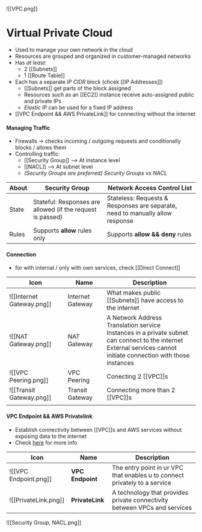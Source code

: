 ![[VPC.png]]
# Virtual Private Cloud
- Used to manage your own network in the cloud
- Resources are grouped and organized in customer-managed networks
- Has *at least*:
	- 2 [[Subnets]]
	- 1 [[Route Table]]
- Each has a separate *IP CIDR* block (chcek [[IP Addresses]])
	- [[Subnets]] get parts of the block assigned
	- Resources such as an [[EC2]] instance receive auto-assigned public and private IPs
	- *Elastic IP* can be used for a fixed IP address
- [[VPC Endpoint && AWS PrivateLink]] for connecting without the internet

#### Managing Traffic
- Firewalls -> checks incoming / outgoing requests and conditionally blocks / allows them
- Controlling traffic:
	- [[Security Group]] --> At instance level
	- [[NACL]] --> At subnet level
	- *(Security Groups are preferred)*
*Security Groups vs NACL*

| About        | Security Group | Network Access Control List |
| ------------ | ---------------------------------------------------------- | ----------------------------------------------------------------------------- |
| State        | Stateful: Responses are allowed (if the request is passed) | Stateless: Requests & Responses are separate, need to manually allow response |
| Rules        | Supports **allow** rules only                              | Supports **allow && deny** rules                                              |

#### Connection
- for with internal / only with own services, check [[Direct Connect]]

| Icon                      | Name             | Description                                                                                                                                                                 |
| ------------------------- | ---------------- | --------------------------------------------------------------------------------------------------------------------------------------------------------------------------- |
| ![[Internet Gateway.png]] | Internet Gateway | What makes public [[Subnets]] have access to the internet                                                                                                                   |
| ![[NAT Gateway.png]]      | NAT Gateway      | A Network Address Translation service <br> Instances in a private subnet can connect to the internet <br> External services cannot initiate connection with those instances |
| ![[VPC Peering.png]]      | VPC Peering      | Conecting 2 [[VPC]]s                                                                                                                                                        |
| ![[Transit Gateway.png]]  | Transit Gateway  | Connecting more than 2 [[VPC]]s                                                                                                                                             |
|                           |                  |                                                                                                                                                                             |



#### VPC Endpoint && AWS Privatelink
- Establish connectivity between [[VPC]]s and AWS services without exposing data to the internet
- Check [here](https://stackoverflow.com/questions/66726225/aws-private-link-vs-vpc-endpoint) for more info

| Icon | Name | Description |
| --- | --- | --- |
| ![[VPC Endpoint.png]] | **VPC Endpoint** | The entry point in ur VPC that enables u to connect privately to a service |
| ![[PrivateLink.png]] | **PrivateLink** | A technology that provides private connectivity between VPCs and services |


![[Security Group, NACL.png]]

